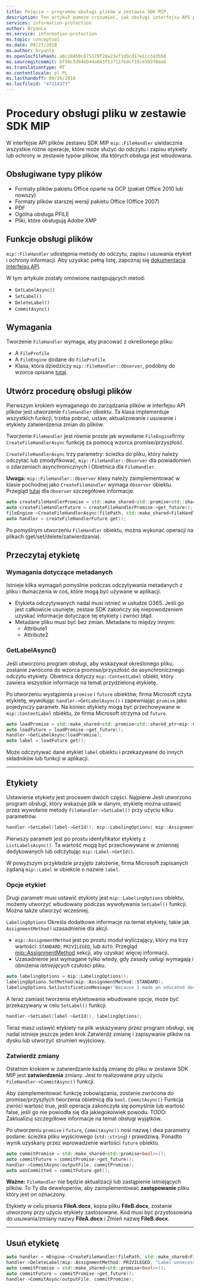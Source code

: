 ```yaml
---
title: Pojęcia — programów obsługi plików w zestawie SDK MIP.
description: Ten artykuł pomoże zrozumieć, jak obsługi interfejsu API plików są używane do wywoływania operacji.
services: information-protection
author: BryanLa
ms.service: information-protection
ms.topic: conceptual
ms.date: 09/27/2018
ms.author: bryanla
ms.openlocfilehash: a8c284b0c875379f28a23ef1d9cd17e1cc343568
ms.sourcegitcommit: bf58c5d94eb44a043f53711fbdcf19ce503f8aab
ms.translationtype: MT
ms.contentlocale: pl-PL
ms.lasthandoff: 09/26/2018
ms.locfileid: "47214373"
---
```

# <a name="file-handlers-in-the-mip-sdk"></a>Procedury obsługi pliku w zestawie SDK MIP

W interfejsie API plików zestawu SDK MIP `mip::FileHandler` uwidacznia wszystkie różne operacje, które może służyć do odczytu i zapisu etykiety lub ochrony w zestawie typów plików, dla których obsługa jest wbudowana. 

## <a name="supported-file-types"></a>Obsługiwane typy plików

- Formaty plików pakietu Office oparte na OCP (pakiet Office 2010 lub nowszy)
- Formaty plików starszej wersji pakietu Office (Office 2007)
- PDF
- Ogólna obsługa PFILE
- Pliki, które obsługują Adobe XMP

## <a name="file-handler-functions"></a>Funkcje obsługi plików

`mip::FileHandler` udostępnia metody do odczytu, zapisu i usuwania etykiet i ochrony informacji. Aby uzyskać pełną listę, zapoznaj się [dokumentacja interfejsu API](reference/class_mip_filehandler.md).

W tym artykule zostały omówione następujących metod:

- `GetLabelAsync()`
- `SetLabel()`
- `DeleteLabel()`
- `CommitAsync()`

## <a name="requirements"></a>Wymagania

Tworzenie `FileHandler` wymaga, aby pracować z określonego pliku:

- A `FileProfile`
- A `FileEngine` dodane do `FileProfile`
- Klasa, która dziedziczy `mip::FileHandler::Observer`, podobny do wzorca opisane [tutaj]().

## <a name="create-a-file-handler"></a>Utwórz procedurę obsługi plików

Pierwszym krokiem wymaganego do zarządzania plików w interfejsu API plików jest utworzenie `FileHandler` obiektu. Ta klasa implementuje wszystkich funkcji, trzeba pobrać, ustaw, aktualizowanie i usuwanie i etykiety zatwierdzenia zmian do plików.

Tworzenie `FileHandler` jest równie proste jak wywołanie `FileEngine`firmy `CreateFileHandlerAsync` funkcję za pomocą wzorca promise/przyszłość.

`CreateFileHandlerAsync` trzy parametry: ścieżka do pliku, który należy odczytać lub zmodyfikować, `mip::FileHandler::Observer` dla powiadomień o zdarzeniach asynchronicznych i Obietnica dla `FileHandler`.

**Uwaga:** `mip::FileHandler::Observer` klasy należy zaimplementować w klasie pochodnej jako `CreateFileHandler` wymaga `Observer` obiektu. Przegląd [tutaj]() dla `Observer` szczegółowe informacje.

```cpp
auto createFileHandlerPromise = std::make_shared<std::promise<std::shared_ptr<mip::FileHandler>>>();
auto createFileHandlerFuture = createFileHandlerPromise->get_future();
fileEngine->CreateFileHandlerAsync(filePath, std::make_shared<FileHandlerObserver>(), createFileHandlerPromise);
auto handler = createFileHandlerFuture.get();
```

Po pomyślnym utworzeniu `FileHandler` obiektu, można wykonać operacji na plikach (get/set/delete/zatwierdzania).

## <a name="read-a-label"></a>Przeczytaj etykietę

### <a name="metadata-requirements"></a>Wymagania dotyczące metadanych

Istnieje kilka wymagań pomyślnie podczas odczytywania metadanych z pliku i tłumaczenia w coś, które mogą być używane w aplikacji.

- Etykieta odczytywanych nadal musi istnieć w usłudze O365. Jeśli go jest całkowicie usunięte, zestaw SDK zakończy się niepowodzeniem uzyskać informacje dotyczące tej etykiety i zwróci błąd.
- Metadane pliku musi być bez zmian. Metadane to między innymi:
  - Attribute1
  - Attribute2

### <a name="getlabelasync"></a>GetLabelAsync()

Jeśli utworzono program obsługi, aby wskazywał określonego pliku, zostanie zwrócona do wzorca promise/przyszłość do asynchronicznego odczytu etykiety. Obietnica dotyczy `mip::ContentLabel` obiekt, który zawiera wszystkie informacje na temat przydzieloną etykietę.

Po utworzeniu wystąpienia `promise` i `future` obiektów, firma Microsoft czyta etykietę, wywołując `handler->GetLabelAsync()` i zapewniając `promise` jako pojedynczy parametr. Na koniec etykiety mogą być przechowywane w `mip::ContentLabel` obiektu, że firma Microsoft otrzyma od `future`.

```cpp
auto loadPromise = std::make_shared<std::promise<std::shared_ptr<mip::ContentLabel>>>();
auto loadFuture = loadPromise->get_future();
handler->GetLabelAsync(loadPromise);
auto label = loadFuture.get();
```

Może odczytywać dane etykiet `label` obiektu i przekazywane do innych składników lub funkcji w aplikacji.

***

## <a name="set-a-label"></a>Etykiety

Ustawienie etykiety jest procesem dwóch części. Najpierw Jeśli utworzono program obsługi, który wskazuje plik w danym, etykietę można ustawić przez wywołanie metody `FileHandler->SetLabel()` przy użyciu kilku parametrów.

```cpp
handler->SetLabel(label->GetId(), mip::LabelingOptions{ mip::AssignmentMethod::PRIVILEGED, "" });
```

Pierwszy parametr jest po prostu identyfikator etykiety z `ListLabelsAsync()`. Ta wartość mogą być przechowywane w zmiennej dedykowanych lub odczytując `mip::Label->GetId()`.

W powyższym przykładzie przyjęto założenie, firma Microsoft zapisanych żądaną `mip::Label` w obiekcie o nazwie `label`.

### <a name="labeling-options"></a>Opcje etykiet

Drugi parametr musi ustawić etykiety jest `mip::LabelingOptions` obiektu, możemy utworzyć wbudowany podczas wywoływania `SetLabel()` funkcji. Można także utworzyć wcześniej.

`LabelingOptions` Określa dodatkowe informacje na temat etykiety, takie jak `AssignmentMethod` i uzasadnienie dla akcji.

- `mip::AssignmentMethod` jest po prostu moduł wyliczający, który ma trzy wartości: `STANDARD`, `PRIVILEGED`, lub `AUTO`. Przegląd [mip::AssignmentMethod]() sekcji, aby uzyskać więcej informacji.
- Uzasadnienie jest wymagane tylko wtedy, gdy zasady usługi wymagają *i* obniżenia *istniejących* czułości pliku.

```cpp
auto labelingOptions = mip::LabelingOptions();
labelingOptions.SetMethod(mip::AssignmentMethod::STANDARD);
labelingOptions.SetJustificationMessage("Because I made an educated decision based upon the contents of this file.");
```

A teraz zamiast tworzenia etykietowania wbudowane opcje, może być przekazywany w celu `SetLabel()` funkcji.

```cpp
handler->SetLabel(label->GetId(), labelingOptions);
```

Teraz masz ustawić etykiety na plik wskazywany przez program obsługi, się nadal istnieje jeszcze jeden krok Zatwierdź zmianę i zapisywanie plików na dysku lub utworzyć strumień wyjściowy.

### <a name="commit-changes"></a>Zatwierdź zmiany

Ostatnim krokiem w zatwierdzanie każdą zmianę do pliku w zestawie SDK MIP jest **zatwierdzenia** zmiany. Jest to realizowane przy użyciu `FileHandler->CommitAsync()` funkcji. 

Aby zaimplementować funkcję zobowiązania, zostanie zwrócona do promise/przyszłych tworzenia obietnicą dla `bool`. `CommitAsync()` Funkcja zwróci wartość true, jeśli operacja zakończyła się pomyślnie lub wartość false, jeśli go nie powiodła się dla jakiegokolwiek powodu. TODO: Zaktualizuj szczegółowe informacje na temat obsługi wyjątków.

Po utworzeniu `promise` i `future`, `CommitAsync()` nosi nazwę i dwa parametry podane: ścieżka pliku wyjściowego (`std::string`) i prawdziwą. Ponadto wynik uzyskany przez wprowadzenie wartości `future` obiektu.

```cpp
auto commitPromise = std::make_shared<std::promise<bool>>();
auto commitFuture = commitPromise->get_future();
handler->CommitAsync(outputFile, commitPromise);
auto wasCommitted = commitFuture.get();
```

**Ważne:** `FileHandler` nie będzie aktualizacji lub zastąpienie istniejących plików. To Ty dla deweloperów, aby zaimplementować **zastępowanie** pliku który jest on oznaczony. 

Etykiety w celu pisania **FileA.docx**, kopia pliku **FileB.docx**, zostanie utworzony przy użyciu etykiety zastosowane. Kod musi być przystosowana do usuwania/zmiany nazwy **FileA.docx** i Zmień nazwę **FileB.docx**.

***

## <a name="delete-a-label"></a>Usuń etykietę

```cpp
auto handler = mEngine->CreateFileHandler(filePath, std::make_shared<FileHandlerObserverImpl>());
handler->DeleteLabel(mip::AssignmentMethod::PRIVILEGED, "Label unnecessary.");
auto commitPromise = std::make_shared<std::promise<bool>>();
auto commitFuture = commitPromise->get_future();
handler->CommitAsync(outputFile, commitPromise);
```
